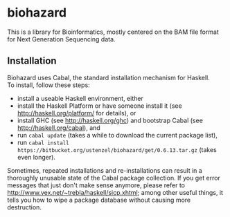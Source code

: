 biohazard
=========

This is a library for Bioinformatics, mostly centered on the BAM file
format for Next Generation Sequencing data.


Installation
------------

Biohazard uses Cabal, the standard installation mechanism for Haskell.  
To install, follow these steps:

* install a useable Haskell environment, either
 * install the Haskell Platform or have someone install it (see http://haskell.org/platform/ for details), or
 * install GHC (see http://haskell.org/ghc) and bootstrap Cabal (see
http://haskell.org/cabal), and
 * run `cabal update` (takes a while to download the current package list),
* run `cabal install
  https://bitbucket.org/ustenzel/biohazard/get/0.6.13.tar.gz`
  (takes even longer).

Sometimes, repeated installations and re-installations can result in a
thoroughly unusable state of the Cabal package collection.  If you get
error messages that just don't make sense anymore, please refer to
http://www.vex.net/~trebla/haskell/sicp.xhtml; among other useful
things, it tells you how to wipe a package database without causing more
destruction.
